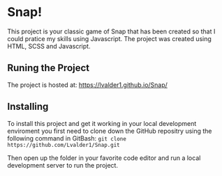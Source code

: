 # Snap!

This project is your classic game of Snap that has been created so that I could pratice my skills using Javascript. The project was created using HTML, SCSS and Javascript.

## Runing the Project

The project is hosted at: https://lvalder1.github.io/Snap/

## Installing

To install this project and get it working in your local development enviroment you first need to clone down the GitHub repositry using the following command in GitBash:
`git clone https://github.com/Lvalder1/Snap.git`

Then open up the folder in your favorite code editor and run a local development server to run the project.
